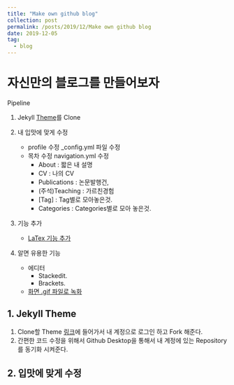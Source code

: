 ```yaml
---
title: "Make own github blog"
collection: post
permalink: /posts/2019/12/Make own github blog
date: 2019-12-05
tag:
  - blog
---
```

# 자신만의  블로그를 만들어보자

Pipeline
1. Jekyll [Theme](https://jekyllthemes.io/)를 Clone
2. 내 입맛에 맞게 수정
	-  profile 수정
	_config.yml 파일 수정
	-  목차 수정
	navigation.yml 수정
		- About : 짧은 내 설명
		- CV : 나의 CV
		- Publications : 논문발행건,
		- (주석)Teaching : 가르친경험
		- [Tag] : Tag별로 모아놓은것.
		- Categories : Categories별로 모아 놓은것.
3.  기능 추가
	- [LaTex 기능 추가](https://blog.naver.com/PostView.nhn?blogId=prt1004dms&logNo=221525385428&parentCategoryNo=&categoryNo=&viewDate=&isShowPopularPosts=false&from=postView)

4. 알면 유용한 기능
	- 에디터
		- Stackedit.
		- Brackets.
	- [화면 .gif 파일로 녹화](https://gocoder.tistory.com/338)
	
## 1. Jekyll Theme
1. Clone할 Theme [링크](https://github.com/gwangjinjeong/academicpages.github.io)에 들어가서 내 계정으로 로그인 하고 Fork 해준다.
2. 간편한 코드 수정을 위해서 Github Desktop을 통해서 내 계정에 있는 Repository를 동기화 시켜준다.

## 2. 입맛에 맞게 수정

<!--stackedit_data:
eyJoaXN0b3J5IjpbLTE1NzM3NzM4NzgsMTM4NTAyODIzMiwyMD
I5ODEyODY5LDEzMzE5MzAyNzcsNjcxMDU3MTQyLC0xMTg1NDAz
MTU2LC04ODc4ODE1MjhdfQ==
-->